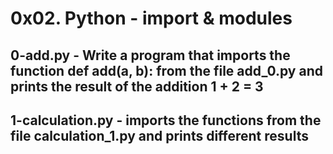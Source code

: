 # 0x02. Python - import & modules

## 0-add.py - Write a program that imports the function def add(a, b): from the file add_0.py and prints the result of the addition 1 + 2 = 3

## 1-calculation.py - imports the functions from the file calculation_1.py and prints different results
